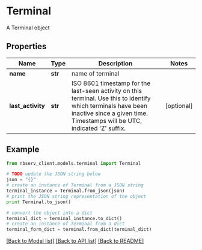 # Terminal

A Terminal object

## Properties

Name | Type | Description | Notes
------------ | ------------- | ------------- | -------------
**name** | **str** | name of terminal | 
**last_activity** | **str** | ISO 8601 timestamp for the last-seen activity on this terminal.  Use this to identify which terminals have been inactive since a given time. Timestamps will be UTC, indicated &#39;Z&#39; suffix.  | [optional] 

## Example

```python
from nbserv_client.models.terminal import Terminal

# TODO update the JSON string below
json = "{}"
# create an instance of Terminal from a JSON string
terminal_instance = Terminal.from_json(json)
# print the JSON string representation of the object
print Terminal.to_json()

# convert the object into a dict
terminal_dict = terminal_instance.to_dict()
# create an instance of Terminal from a dict
terminal_form_dict = terminal.from_dict(terminal_dict)
```
[[Back to Model list]](../README.md#documentation-for-models) [[Back to API list]](../README.md#documentation-for-api-endpoints) [[Back to README]](../README.md)


